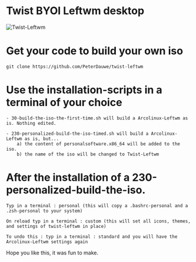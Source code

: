 # Twist BYOI Leftwm desktop

![Twist-Leftwm](https://ibb.co/M5N5M38)


# Get your code to build your own iso

	git clone https://github.com/PeterDauwe/twist-leftwm


# Use the installation-scripts  in a terminal of your choice
	- 30-build-the-iso-the-first-time.sh will build a Arcolinux-Leftwm as is. Nothing edited.

	- 230-personalized-build-the-iso-timed.sh will build a Arcolinux-Leftwm as is, but... 
		a) the content of personalsoftware.x86_64 will be added to the iso.
		b) the name of the iso will be changed to Twist-Leftwm


# After the installation of a 230-personalized-build-the-iso.
	Typ in a terminal : personal (this will copy a .bashrc-personal and a .zsh-personal to your system)

	On reload typ in a terminal : custom (this will set all icons, themes, and settings of twist-leftwm in place)

	To undo this : typ in a terminal : standard and you will have the Arcolinux-Leftwm settings again


Hope you like this, it was fun to make.


